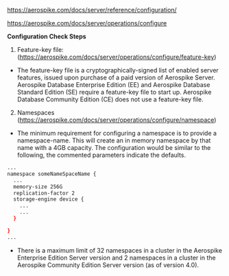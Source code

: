 https://aerospike.com/docs/server/reference/configuration/

https://aerospike.com/docs/server/operations/configure

**Configuration Check Steps**

1. Feature-key file: (https://aerospike.com/docs/server/operations/configure/feature-key)
- The feature-key file is a cryptographically-signed list of enabled server features, issued upon purchase of a paid version of Aerospike Server. Aerospike Database Enterprise Edition (EE) and Aerospike Database Standard Edition (SE) require a feature-key file to start up. Aerospike Database Community Edition (CE) does not use a feature-key file.
	
2. Namespaces (https://aerospike.com/docs/server/operations/configure/namespace)
- The minimum requirement for configuring a namespace is to provide a namespace-name. This will create an in memory namespace by that name with a 4GB capacity. The configuration would be similar to the following, the commented parameters indicate the defaults.

```bash
...
namespace someNameSpaceName {
  ...
  memory-size 256G
  replication-factor 2
  storage-engine device {
    ...
    ...
  }

}
...

```
  
-  There is a maximum limit of 32 namespaces in a cluster in the Aerospike Enterprise Edition Server version and 2 namespaces in a cluster in the Aerospike Community Edition Server version (as of version 4.0).
    
    
